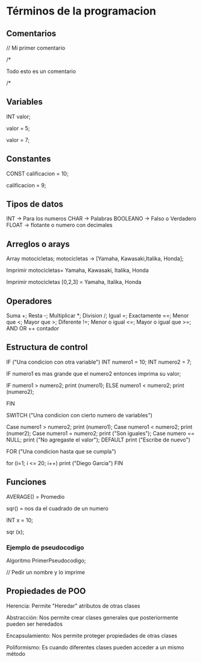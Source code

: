# Términos de la programacion

## Comentarios

// Mi primer comentario

/*

Todo esto es un comentario

/*

## Variables

INT valor;

valor = 5;

valor = 7;


## Constantes

CONST calificacion = 10;

calificacion = 9;

## Tipos de datos
INT -> Para los numeros
CHAR -> Palabras
BOOLEANO -> Falso o Verdadero
FLOAT -> flotante o numero con decimales

## Arreglos o arays

Array motocicletas;
motocicletas -> [Yamaha, Kawasaki,Italika, Honda];

Imprimir motocicletas= Yamaha, Kawasaki, Italika, Honda

Imprimir motocicletas [0,2,3] = Yamaha, Italika, Honda

## Operadores
Suma +;
Resta -;
Multiplicar *;
Division /;
Igual =;
Exactamente ==;
 Menor que <;
 Mayor que >;
 Diferente !=;
 Menor o igual <=;
 Mayor o igual que >=;
 AND 
 OR
 ++ contador


## Estructura de control

IF ("Una condicion con otra variable")
INT numero1 = 10;
INT numero2 = 7;

IF numero1  es mas grande que el numero2 entonces imprima su valor;

IF numero1 > numero2;
	print (numero1);
ELSE numero1 < numero2;
	print (numero2);

FIN


SWITCH ("Una condicion con cierto numero de variables")

Case numero1 > numero2;
	print (numero1);
Case numero1 < numero2;
	print (numer2);
Case numero1 = numero2;
	print ("Son iguales");
Case numero == NULL;
	print ("No agregaste el valor");
DEFAULT
	print ("Escribe de nuevo")


FOR ("Una condicion hasta que se cumpla")

for (i=1; i <= 20; i++)
	print ("Diego Garcia")
FIN

## Funciones

AVERAGE() = Promedio

sqr() = nos da el cuadrado de un numero

INT x = 10;

sqr (x);



### Ejemplo de pseudocodigo

Algoritmo PrimerPseudocodigo;

// Pedir un nombre y lo imprime


## Propiedades de POO

Herencia: Permite "Heredar" atributos de otras clases

Abstracción: Nos permite crear clases generales que posteriormente pueden ser heredados

Encapsulamiento: Nos permite proteger propiedades de otras clases

Poliformismo: Es cuando diferentes clases pueden acceder a un mismo método